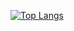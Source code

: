 [![Top Langs](https://github-readme-stats.vercel.app/api/top-langs/?username=osmanbal97&langs_count=8)](https://github.com/osmanbal97/github-readme-stats)
